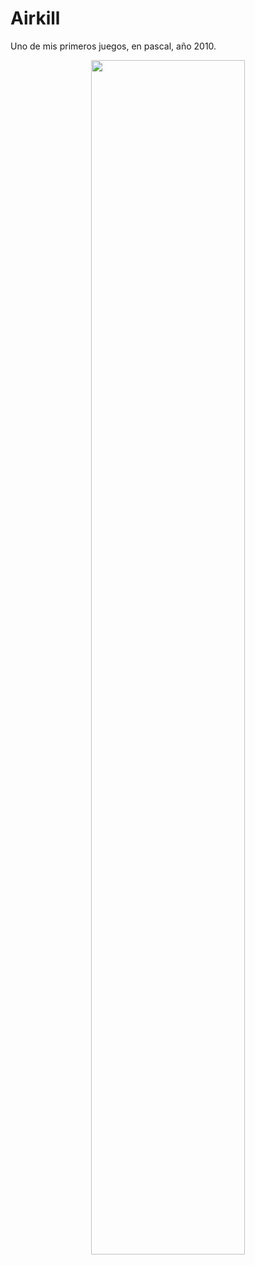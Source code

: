 # Airkill

Uno de mis primeros juegos, en pascal, año 2010.

<div align="center"><img src="http://ppizarror.com/resources/images/airkill/airkill.png" width="70%" /></a>
